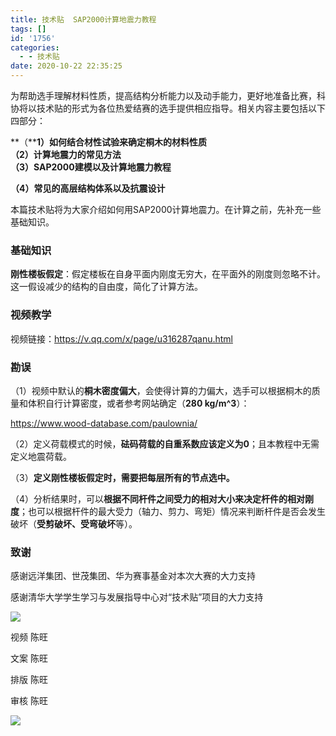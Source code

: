 ```yaml
---
title: 技术贴  SAP2000计算地震力教程
tags: []
id: '1756'
categories:
  - - 技术贴
date: 2020-10-22 22:35:25
---
```


为帮助选手理解材料性质，提高结构分析能力以及动手能力，更好地准备比赛，科协将以技术贴的形式为各位热爱结赛的选手提供相应指导。相关内容主要包括以下四部分：

**（****1）如何结合材性试验来确定桐木的材料性质  
（2）计算地震力的常见方法  
（3）SAP2000建模以及计算地震力教程**

**（4）常见的高层结构体系以及抗震设计**

本篇技术贴将为大家介绍如何用SAP2000计算地震力。在计算之前，先补充一些基础知识。

### 基础知识

**刚性楼板假定**：假定楼板在自身平面内刚度无穷大，在平面外的刚度则忽略不计。这一假设减少的结构的自由度，简化了计算方法。

### 视频教学

视频链接：https://v.qq.com/x/page/u316287qanu.html

### 勘误

（1）视频中默认的**桐木密度偏大**，会使得计算的力偏大，选手可以根据桐木的质量和体积自行计算密度，或者参考网站确定（**280 kg/m^3**）：

https://www.wood-database.com/paulownia/

（2）定义荷载模式的时候，**砝码荷载的自重系数应该定义为0**；且本教程中无需定义地震荷载。

（3）**定义刚性楼板假定时，需要把每层所有的节点选中。**

（4）分析结果时，可以**根据不同杆件之间受力的相对大小来决定杆件的相对刚度**；也可以根据杆件的最大受力（轴力、剪力、弯矩）情况来判断杆件是否会发生破坏（**受剪破坏、受弯破坏**等）。

### 致谢

感谢远洋集团、世茂集团、华为赛事基金对本次大赛的大力支持

感谢清华大学学生学习与发展指导中心对“技术贴”项目的大力支持

![](../../wp-content_uploads/2020/10/1-1603721750-1024x540.png)

视频 陈旺

文案 陈旺

排版 陈旺

审核 陈旺

![](../../wp-content_uploads/2020/10/6-1603722731-1024x682.png)